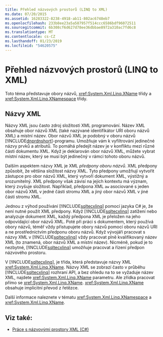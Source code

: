 ```yaml
---
title: Přehled názvových prostorů (LINQ to XML)
ms.date: 07/20/2015
ms.assetid: 16283322-8238-4918-ab11-802ac6748eb7
ms.openlocfilehash: 233b8ee23a5a587957f514ccc6586bdf96072511
ms.sourcegitcommit: 6b308cf6d627d78ee36dbbae8972a310ac7fd6c8
ms.translationtype: MT
ms.contentlocale: cs-CZ
ms.lasthandoff: 01/23/2019
ms.locfileid: "54620575"
---
```

# <a name="namespaces-overview-linq-to-xml"></a>Přehled názvových prostorů (LINQ to XML)
Toto téma představuje obory názvů, <xref:System.Xml.Linq.XName> třídy a <xref:System.Xml.Linq.XNamespace> třídy.  
  
## <a name="xml-names"></a>Názvy XML  
 Názvy XML jsou často zdroj složitosti XML programování. Název XML obsahuje obor názvů XML (také nazývané identifikátor URI oboru názvů XML) a místní název. Obor názvů XML je podobný v oboru názvů [!INCLUDE[dnprdnshort](~/includes/dnprdnshort-md.md)]-programu. Umožňuje vám k vyfiltrování jedinečné názvy prvků a atributů. To pomáhá předejít název je v konfliktu mezi různé části dokumentu XML. Když je deklarován obor názvů XML, můžete vybrat místní název, který se musí být jedinečný v rámci tohoto oboru názvů.  
  
 Dalším aspektem názvy XML je XML *předpony oboru názvů*. XML předpony způsobit, že většina složitost názvy XML. Tyto předpony umožňují vytvořit zástupce pro obor názvů XML, který vytvoří dokument XML, výstižný a srozumitelný. XML předpony však závisí na jejich kontextu má význam, který zvyšuje složitost. Například, předpona XML `aw` asociované s jeden obor názvů XML v jedné části stromu XML a jiný obor názvů XML v jiné části stromu XML.  
  
 Jednou z výhod používání [!INCLUDE[sqltecxlinq](~/includes/sqltecxlinq-md.md)] pomocí jazyka C# je, že není nutné použít XML předpony. Když [!INCLUDE[sqltecxlinq](~/includes/sqltecxlinq-md.md)] zatížení nebo analyzuje dokument XML, každý předpona XML je přeložen na jeho odpovídající obor názvů XML. Poté při práci s dokumentem, který používá obory názvů, téměř vždy přistupujete obory názvů pomocí oboru názvů URI a ne prostřednictvím předponu oboru názvů. Když vývojáři pracovat s názvy XML v [!INCLUDE[sqltecxlinq](~/includes/sqltecxlinq-md.md)] vždy pracovat plně kvalifikovaný název XML (to znamená, obor názvů XML a místní název). Nicméně, pokud je to nezbytné, [!INCLUDE[sqltecxlinq](~/includes/sqltecxlinq-md.md)] umožňuje pracovat a řízení předpon názvového prostoru.  
  
 V [!INCLUDE[sqltecxlinq](~/includes/sqltecxlinq-md.md)], je třída, která představuje názvy XML <xref:System.Xml.Linq.XName>. Názvy XML se zobrazí často v průběhu [!INCLUDE[sqltecxlinq](~/includes/sqltecxlinq-md.md)] rozhraní API, a bez ohledu na to se vyžaduje název XML, najdete <xref:System.Xml.Linq.XName> parametru. Ale zřídka pracovat přímo se <xref:System.Xml.Linq.XName>. <xref:System.Xml.Linq.XName> obsahuje implicitní převod z řetězce.  
  
 Další informace naleznete v tématu <xref:System.Xml.Linq.XNamespace> a <xref:System.Xml.Linq.XName>.  
  
## <a name="see-also"></a>Viz také:

- [Práce s názvovými prostory XML (C#)](../../../../csharp/programming-guide/concepts/linq/working-with-xml-namespaces.md)
